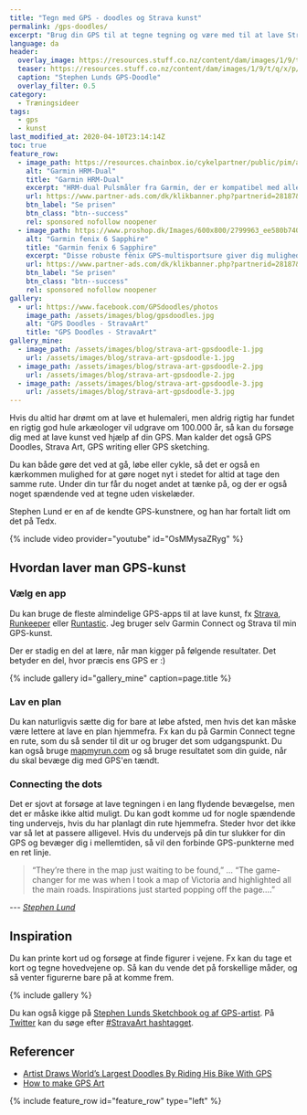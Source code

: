 ```yaml
---
title: "Tegn med GPS - doodles og Strava kunst"
permalink: /gps-doodles/
excerpt: "Brug din GPS til at tegne tegning og være med til at lave Strava Art og GPS-doodles."
language: da
header:
  overlay_image: https://resources.stuff.co.nz/content/dam/images/1/9/t/q/x/p/image.related.StuffLandscapeThreeByTwo.1464x976.19tqzx.png/1455665002072.jpg
  teaser: https://resources.stuff.co.nz/content/dam/images/1/9/t/q/x/p/image.related.StuffLandscapeThreeByTwo.1464x976.19tqzx.png/1455665002072.jpg
  caption: "Stephen Lunds GPS-Doodle"
  overlay_filter: 0.5
category:
  - Træningsideer
tags:
  - gps
  - kunst
last_modified_at: 2020-04-10T23:14:14Z
toc: true
feature_row:
  - image_path: https://resources.chainbox.io/cykelpartner/public/pim/accfaaab-7a3f-45d3-aeeb-713be660062d/010-12883-00ny_A_default.jpg
    alt: "Garmin HRM-Dual"
    title: "Garmin HRM-Dual"
    excerpt: "HRM-dual Pulsmåler fra Garmin, der er kompatibel med alle Garmin-computere med pulsfunktion. Måleren er blevet opgraderet, så den nu også anvender Bluetooth (BLE), og dermed også er kompatibel med alle andre mærker, der benytter ANT+ eller Bluetooth."
    url: https://www.partner-ads.com/dk/klikbanner.php?partnerid=28187&bannerid=16446&htmlurl=https://www.cykelpartner.dk/pulsbaelter/garmin-hrm-dual---pulsmaalerrem---ant-plus--og-ble
    btn_label: "Se prisen"
    btn_class: "btn--success"
    rel: sponsored nofollow noopener
  - image_path: https://www.proshop.dk/Images/600x800/2799963_ee580b740aa6.jpg
    alt: "Garmin fenix 6 Sapphire"
    title: "Garmin fenix 6 Sapphire"
    excerpt: "Disse robuste fēnix GPS-multisportsure giver dig mulighed for at tilføje kort, musik, intelligent tempoplanlægning med mere til din træning – så du kan klare alle udfordringer med lethed. Garmin har implementeret deres egen form for træningsparathed, som ikke helt er heart rate variability."
    url: https://www.partner-ads.com/dk/klikbanner.php?partnerid=28187&bannerid=67757&htmlurl=https://www.proshop.dk/Smartwatch-Sportsur-Aktivitetstracker/Garmin-fenix-6-Sapphire-black/2799963
    btn_label: "Se prisen"
    btn_class: "btn--success"
    rel: sponsored nofollow noopener
gallery:
  - url: https://www.facebook.com/GPSdoodles/photos
    image_path: /assets/images/blog/gpsdoodles.jpg
    alt: "GPS Doodles - StravaArt"
    title: "GPS Doodles - StravaArt"
gallery_mine:
  - image_path: /assets/images/blog/strava-art-gpsdoodle-1.jpg
    url: /assets/images/blog/strava-art-gpsdoodle-1.jpg
  - image_path: /assets/images/blog/strava-art-gpsdoodle-2.jpg
    url: /assets/images/blog/strava-art-gpsdoodle-2.jpg
  - image_path: /assets/images/blog/strava-art-gpsdoodle-3.jpg
    url: /assets/images/blog/strava-art-gpsdoodle-3.jpg
---
```


Hvis du altid har drømt om at lave et hulemaleri, men aldrig rigtig har fundet en rigtig god hule arkæologer vil udgrave om 100.000 år, så kan du forsøge dig med at lave kunst ved hjælp af din GPS. Man kalder det også GPS Doodles, Strava Art, GPS writing eller GPS sketching.

Du kan både gøre det ved at gå, løbe eller cykle, så det er også en kærkommen mulighed for at gøre noget nyt i stedet for altid at tage den samme rute. Under din tur får du noget andet at tænke på, og der er også noget spændende ved at tegne uden viskelæder.

Stephen Lund er en af de kendte GPS-kunstnere, og han har fortalt lidt om det på Tedx.

{% include video provider="youtube" id="OsMMysaZRyg" %}

## Hvordan laver man GPS-kunst

### Vælg en app

Du kan bruge de fleste almindelige GPS-apps til at lave kunst, fx [Strava](https://www.strava.com), [Runkeeper](https://www.runkeeper.com) eller [Runtastic](https://www.runtastic.com). Jeg bruger selv Garmin Connect og Strava til min GPS-kunst.

Der er stadig en del at lære, når man kigger på følgende resultater. Det betyder en del, hvor præcis ens GPS er :)

{% include gallery id="gallery_mine" caption=page.title %}

### Lav en plan

Du kan naturligvis sætte dig for bare at løbe afsted, men hvis det kan måske være lettere at lave en plan hjemmefra. Fx kan du på Garmin Connect tegne en rute, som du så sender til dit ur og bruger det som udgangspunkt. Du kan også bruge [mapmyrun.com](http://www.mapmyrun.com/) og så bruge resultatet som din guide, når du skal bevæge dig med GPS'en tændt.

### Connecting the dots

Det er sjovt at forsøge at lave tegningen i en lang flydende bevægelse, men det er måske ikke altid muligt. Du kan godt komme ud for nogle spændende ting undervejs, hvis du har planlagt din rute hjemmefra. Steder hvor det ikke var så let at passere alligevel. Hvis du undervejs på din tur slukker for din GPS og bevæger dig i mellemtiden, så vil den forbinde GPS-punkterne med en ret linje.

> “They’re there in the map just waiting to be found,” ... “The game-changer for me was when I took a map of Victoria and highlighted all the main roads. Inspirations just started popping off the page….”

--- <cite>[Stephen Lund](https://gpsdoodles.com/what-do-you-see/)</cite>

## Inspiration

Du kan printe kort ud og forsøge at finde figurer i vejene. Fx kan du tage et kort og tegne hovedvejene op. Så kan du vende det på forskellige måder, og så venter figurerne bare på at komme frem.

{% include gallery %}

Du kan også kigge på [Stephen Lunds Sketchbook og af GPS-artist](http://www.gpsdoodles.com). På [Twitter](http://www.twitter.com) kan du søge efter [#StravaArt hashtagget](https://twitter.com/hashtag/StravaArt?src=hash).

## Referencer

- [Artist Draws World’s Largest Doodles By Riding His Bike With GPS](https://www.boredpanda.com/bike-gps-doodle-stephen-lund/)
- [How to make GPS Art](https://www.outsideonline.com/1978066/how-make-gps-art)

{% include feature_row id="feature_row" type="left" %}
